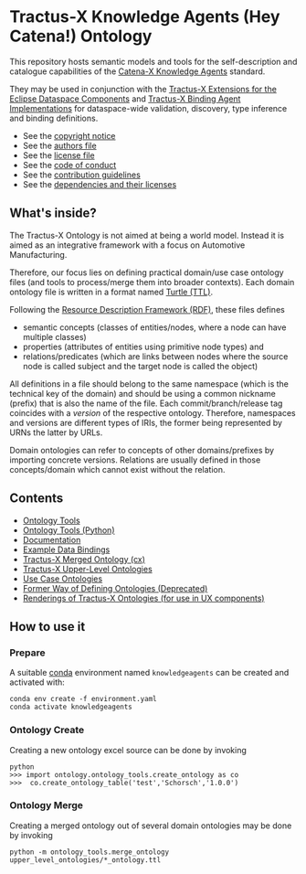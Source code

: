 # Tractus-X Knowledge Agents (Hey Catena!) Ontology 

This repository hosts semantic models and tools for the self-description and  catalogue capabilities of the 
[Catena-X Knowledge Agents](https://catenax-ng.github.io/product-knowledge/docs/adoption-view/CX-0084-Federated_Queries_In_Data_Spaces_v1.0.0) standard. 

They may be used in conjunction with the [Tractus-X Extensions for the Eclipse Dataspace Components](https://github.com/catenax-ng/product-agents-edc) and 
[Tractus-X Binding Agent Implementations](https://github.com/catenax-ng/product-agents) for dataspace-wide validation, discovery, type inference and binding definitions.

* See the [copyright notice](COPYRIGHT.md)
* See the [authors file](AUTHORS.md)
* See the [license file](LICENSE.md)
* See the [code of conduct](CODE_OF_CONDUCT.md)
* See the [contribution guidelines](CONTRIBUTING.md)
* See the [dependencies and their licenses](DEPENDENCIES.md)

## What's inside?

The Tractus-X Ontology is not aimed at being a world model. 
Instead it is aimed as an integrative framework with a focus on Automotive Manufacturing.

Therefore, our focus lies on defining practical domain/use case ontology files (and tools to process/merge them into broader contexts).
Each domain ontology file is written in a format named [Turtle (TTL)](https://www.w3.org/TeamSubmission/turtle/).

Following the [Resource Description Framework (RDF)](https://en.wikipedia.org/wiki/Resource_Description_Framework), these files defines 
- semantic concepts (classes of entities/nodes, where a node can have multiple classes)
- properties (attributes of entities using primitive node types) and 
- relations/predicates (which are links between nodes where the source node is called subject and the target node is called the object) 

All definitions in a file should belong to the same namespace (which is the technical key of the domain) and should be using a common nickname (prefix)
that is also the name of the file. Each commit/branch/release tag coincides with a *version* of the respective ontology. Therefore, namespaces and 
versions are different types of IRIs, the former being represented by URNs the latter by URLs.

Domain ontologies can refer to concepts of other domains/prefixes by importing concrete versions.
Relations are usually defined in those concepts/domain which cannot exist without the relation.

## Contents

- [Ontology Tools](tools)
- [Ontology Tools (Python)](ontology_tools)
- [Documentation](ontology_documentation)
- [Example Data Bindings](ontology_mapping)
- [Tractus-X Merged Ontology (cx)](ontology.ttl)
- [Tractus-X Upper-Level Ontologies](upper_level_ontologies)
- [Use Case Ontologies](ontology_use_case)
- [Former Way of Defining Ontologies (Deprecated)](ontology_tables)
- [Renderings of Tractus-X Ontologies (for use in UX components)](vowl)

## How to use it

### Prepare

A suitable [conda](https://conda.io/) environment named `knowledgeagents` can be created
and activated with:

```
conda env create -f environment.yaml
conda activate knowledgeagents
```

### Ontology Create

Creating a new ontology excel source can be done by invoking

```
python 
>>> import ontology.ontology_tools.create_ontology as co
>>>  co.create_ontology_table('test','Schorsch','1.0.0')
```

### Ontology Merge

Creating a merged ontology out of several domain ontologies may be done by invoking

```
python -m ontology_tools.merge_ontology upper_level_ontologies/*_ontology.ttl 
```




